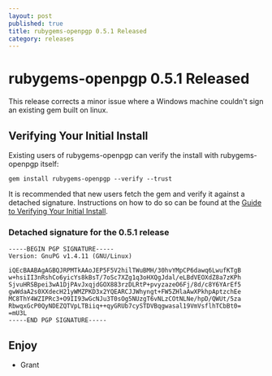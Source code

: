 ```yaml
---
layout: post
published: true
title: rubygems-openpgp 0.5.1 Released
category: releases
---
```


rubygems-openpgp 0.5.1 Released
===============================

This release corrects a minor issue where a Windows machine couldn't
sign an existing gem built on linux.

Verifying Your Initial Install
------------------------------

Existing users of rubygems-openpgp can verify the install with
rubygems-openpgp itself:

    gem install rubygems-openpgp --verify --trust

It is recommended that new users fetch the gem and verify it against a
detached signature.  Instructions on how to do so can be found at the
[Guide to Verifying Your Initial Install](/blog/the-complete-guide-to-verifying-your-initial-install.html).

### Detached signature for the 0.5.1 release

    -----BEGIN PGP SIGNATURE-----
    Version: GnuPG v1.4.11 (GNU/Linux)
    
    iQEcBAABAgAGBQJRPMTkAAoJEP5F5V2hilTWuBMH/30hvYMpCP6dawq6LwufKTgB
    w+hsiII3nRshCo6yicYs8kBsT/7oSc7XZg1q3oHXQgJdal/eLBdVEOXdZ8a7zKPh
    SjvuHRSBpei3wA1DjPAvJxqjdGOX883rzDLRtP+pvyzazeO6Fj/8d/c8Y6YArEf5
    gwWdaA2s0XXdecH21yWMZPKD3x2YQEARCJJWhyngt+FW5ZHlaAwXPkhpAptzchEe
    MC8ThY4WZIPRc3+O9II93wGcNJu3T0sOg5NUzgT6vNLzCOtNLNe/hpD/QWUt/5za
    RbwqxGcP0QyNDEZQTVpLTBiiq++qyGRUb7cySTDVBqgwasal19VmVsflhTCbBt0=
    =mU3L
    -----END PGP SIGNATURE-----

Enjoy
-----

- Grant